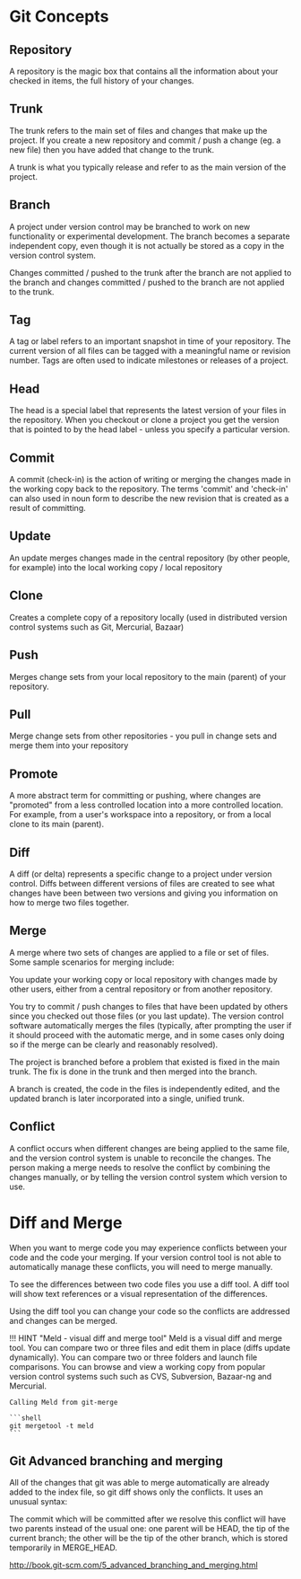 # Git Concepts

## Repository
A repository is the magic box that contains all the information about your checked in items, the full history of your changes.

## Trunk
The trunk refers to the main set of files and changes that make up the project.    If you create a new repository and commit / push a change (eg. a new file) then you have added that change to the trunk.

A trunk is what you typically release and refer to as the main version of the project.

## Branch
A project under version control may be branched to work on new functionality or experimental development.  The branch becomes a separate independent copy, even though it is not actually be stored as a copy in the version control system.

Changes committed / pushed to the trunk after the branch are not applied to the branch and changes committed / pushed to the branch are not applied to the trunk.

## Tag
A tag or label refers to an important snapshot in time of your repository. The current version of all files can be tagged with a meaningful name or revision number. Tags are often used to indicate milestones or releases of a project.

## Head
The head is a special label that represents the latest version of your files in the repository.  When you checkout or clone a project you get the version that is pointed to by the head label - unless you specify a particular version.

## Commit
A commit (check-in) is the action of writing or merging the changes made in the working copy back to the repository. The terms 'commit' and 'check-in' can also used in noun form to describe the new revision that is created as a result of committing.

## Update
An update merges changes made in the central repository (by other people, for example) into the local working copy / local repository

## Clone
Creates a complete copy of a repository locally (used in distributed version control systems such as Git, Mercurial, Bazaar)


## Push
Merges change sets from your local repository to the main (parent) of your repository.

## Pull
Merge change sets from other repositories - you pull in change sets and merge them into your repository

## Promote
A more abstract term for committing or pushing, where changes are "promoted" from a less controlled location into a more controlled location. For example, from a user's workspace into a repository, or from a local clone to its main (parent).


## Diff
A diff (or delta) represents a specific change to a project under version control.  Diffs between different versions of files are created to see what changes have been between two versions and giving you information on how to merge two files together.


## Merge
A merge where two sets of changes are applied to a file or set of files. Some sample scenarios for merging include:

You update your working copy or local repository with changes made by other users, either from a central repository or from another repository.

You try to commit / push changes to files that have been updated by others since you checked out those files (or you last update).  The version control software automatically merges the files (typically, after prompting the user if it should proceed with the automatic merge, and in some cases only doing so if the merge can be clearly and reasonably resolved).

The project is branched before a problem that existed is fixed in the main trunk.  The fix is done in the trunk and then merged into the branch.

A branch is created, the code in the files is independently edited, and the updated branch is later incorporated into a single, unified trunk.


## Conflict
A conflict occurs when different changes are being applied to the same file, and the version control system is unable to reconcile the changes. The person making a merge needs to resolve the conflict by combining the changes manually, or by telling the version control system which version to use.


# Diff and Merge

When you want to merge code you may experience conflicts between your code and the code your merging.  If your version control tool is not able to automatically manage these conflicts, you will need to merge manually.

To see the differences between two code files you use a diff tool.  A diff tool will show text references or a visual representation of the differences.

Using the diff tool you can change your code so the conflicts are addressed and changes can be merged.


!!! HINT "Meld - visual diff and merge tool"
    Meld is a visual diff and merge tool. You can compare two or three files and edit them in place (diffs update dynamically). You can compare two or three folders and launch file comparisons. You can browse and view a working copy from popular version control systems such such as CVS, Subversion, Bazaar-ng and Mercurial.

    Calling Meld from git-merge

    ```shell
    git mergetool -t meld
    ```


## Git Advanced branching and merging

All of the changes that git was able to merge automatically are already added to the index file, so git diff shows only the conflicts. It uses an unusual syntax:

The commit which will be committed after we resolve this conflict will have two parents instead of the usual one: one parent will be HEAD, the tip of the current branch; the other will be the tip of the other branch, which is stored temporarily in MERGE_HEAD.

http://book.git-scm.com/5_advanced_branching_and_merging.html

